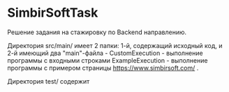 # SimbirSoftTask 
Решение задания на стажировку по Backend направлению.

Директория src/main/ имеет 2 папки: 1-й, содержащий исходный код, и 2-й имеющий два "main"-файла - 
CustomExecution - выполнение программы с входными строками
ExampleExecution - выполнение программы с примером страницы https://www.simbirsoft.com/ .

Директория test/ содержит 

